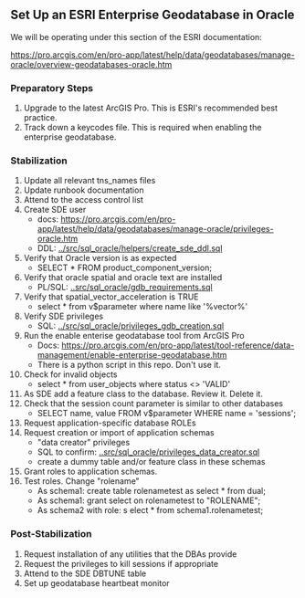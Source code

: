 ## Set Up an ESRI Enterprise Geodatabase in Oracle 

We will be operating under this section of the ESRI documentation:

https://pro.arcgis.com/en/pro-app/latest/help/data/geodatabases/manage-oracle/overview-geodatabases-oracle.htm

### Preparatory Steps

1. Upgrade to the latest ArcGIS Pro. This is ESRI's recommended best practice.
2. Track down a keycodes file.  This is required when enabling the enterprise geodatabase.


### Stabilization

1. Update all relevant tns_names files
2. Update runbook documentation
3. Attend to the access control list 
4. Create SDE user
    * docs: https://pro.arcgis.com/en/pro-app/latest/help/data/geodatabases/manage-oracle/privileges-oracle.htm
    * DDL: [../src/sql_oracle/helpers/create_sde_ddl.sql](../src/sql_oracle/helpers/create_sde_ddl.sql)
5. Verify that Oracle version is as expected
    * SELECT * FROM product_component_version;
6. Verify that oracle spatial and oracle text are installed
    * PL/SQL: [..src/sql_oracle/gdb_requirements.sql](../src/sql_oracle/gdb_requirements.sql) 
7. Verify that spatial_vector_acceleration is TRUE
    * select * from v$parameter where name like '%vector%'
8. Verify SDE privileges
    * SQL: [../src/sql_oracle/privileges_gdb_creation.sql](src/sql_oracle/privileges_gdb_creation.sql)
9. Run the enable enterise geodatabase tool from ArcGIS Pro
    * Docs: https://pro.arcgis.com/en/pro-app/latest/tool-reference/data-management/enable-enterprise-geodatabase.htm
    * There is a python script in this repo. Don't use it.
10. Check for invalid objects
    * select * from user_objects where status <> 'VALID'
11. As SDE add a feature class to the database.  Review it. Delete it.
12. Check that the session count parameter is similar to other databases
    * SELECT name, value FROM v$parameter WHERE name = 'sessions';
13. Request application-specific database ROLEs
14. Request creation or import of application schemas
    * "data creator" privileges
    * SQL to confirm: [..src/sql_oracle/privileges_data_creator.sql](https://github.com/mattyschell/geodatabase-toiler/blob/main/src/sql_oracle/privileges_data_creator.sql)
    * create a dummy table and/or feature class in these schemas
15. Grant roles to application schemas. 
16. Test roles. Change "rolename"
    * As schema1: create table rolenametest as select * from dual;
    * As schema1: grant select on rolenametest to "ROLENAME";
    * As schema2 with role: s   elect * from schema1.rolenametest; 


### Post-Stabilization

1. Request installation of any utilities that the DBAs provide
2. Request the privileges to kill sessions if appropriate
3. Attend to the SDE DBTUNE table
4. Set up geodatabase heartbeat monitor

